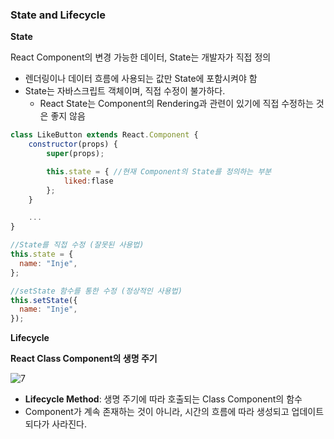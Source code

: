 ### State and Lifecycle

**State**

React Component의 변경 가능한 데이터, State는 개발자가 직접 정의

- 렌더링이나 데이터 흐름에 사용되는 값만 State에 포함시켜야 함
- State는 자바스크립트 객체이며, 직접 수정이 불가하다.
  - React State는 Component의 Rendering과 관련이 있기에 직접 수정하는 것은 좋지 않음

```jsx
class LikeButton extends React.Component {
	constructor(props) {
		super(props);

		this.state = { //현재 Component의 State를 정의하는 부분
			liked:flase
		};
	}

	...
}
```

```jsx
//State를 직접 수정 (잘못된 사용법)
this.state = {
  name: "Inje",
};

//setState 함수를 통한 수정 (정상적인 사용법)
this.setState({
  name: "Inje",
});
```

**Lifecycle**

**React Class Component의 생명 주기**

![7](https://github.com/incrying/React-study/assets/114045826/5e441d4e-158d-4662-b49a-0c3efe79d785)

- **Lifecycle Method**: 생명 주기에 따라 호출되는 Class Component의 함수
- Component가 계속 존재하는 것이 아니라, 시간의 흐름에 따라 생성되고 업데이트 되다가 사라진다.
